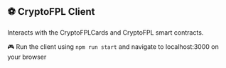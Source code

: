 ## ⚽️ CryptoFPL Client

Interacts with the CryptoFPLCards and CryptoFPL smart contracts.

🎮 Run the client using `npm run start` and navigate to localhost:3000 on your browser